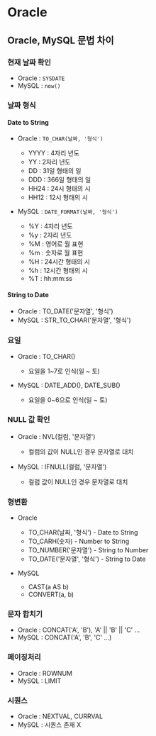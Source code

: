 # Oracle
## Oracle, MySQL 문법 차이
### 현재 날짜 확인
* Oracle : `SYSDATE`
* MySQL : `now()`

### 날짜 형식 
#### Date to String
* Oracle : `TO_CHAR(날짜, '형식')`
  * YYYY : 4자리 년도
  * YY : 2자리 년도
  * DD : 31일 형태의 일
  * DDD : 366일 형태의 일
  * HH24 : 24시 형태의 시
  * HH12 : 12시 형태의 시

* MySQL : `DATE_FORMAT(날짜, '형식')`
  * %Y : 4자리 년도
  * %y : 2자리 년도
  * %M : 영어로 월 표현
  * %m : 숫자로 월 표현
  * %H : 24시간 형태의 시
  * %h : 12시간 형태의 시
  * %T : hh:mm:ss

#### String to Date
* Oracle : TO_DATE('문자열', '형식')
* MySQL : STR_TO_CHAR('문자열', '형식')

### 요일
* Oracle : TO_CHAR()
  * 요일을 1~7로 인식(일 ~ 토)

* MySQL : DATE_ADD(), DATE_SUB()
  * 요일을 0~6으로 인식(일 ~ 토)

### NULL 값 확인
* Oracle : NVL(컬럼, '문자열')
  * 컬럼의 값이 NULL인 경우 문자열로 대치

* MySQL : IFNULL(컬럼, '문자열')
  * 컬럼 값이 NULL인 경우 문자열로 대치

### 형변환
* Oracle
  * TO_CHAR(날짜, '형식') - Date to String
  * TO_CARH(숫자) - Number to String
  * TO_NUMBER('문자열') - String to Number
  * TO_DATE('문자열', '형식') - String to Date

* MySQL
  * CAST(a AS b)
  * CONVERT(a, b)

### 문자 합치기
* Oracle : CONCAT('A', 'B'), 'A' || 'B' || 'C' ...
* MySQL : CONCAT('A', 'B', 'C' ...)

### 페이징처리
* Oracle : ROWNUM
* MySQL : LIMIT

### 시퀀스
* Oracle : NEXTVAL, CURRVAL
* MySQL : 시퀀스 존재 X